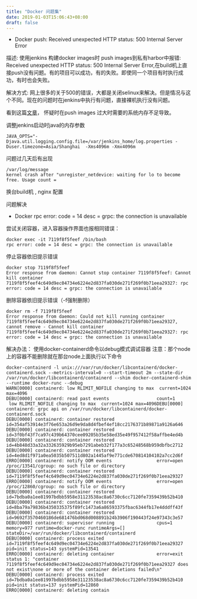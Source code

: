 ```yaml
---
title: "Docker 问题集"
date: 2019-01-03T15:06:43+08:00
draft: false
---
```


- Docker push: Received unexpected HTTP status: 500 Internal Server Error

描述: 使用jenkins 构建docker images时 push images到私有harbor中报错: Received unexpected HTTP status: 500 Internal Server Error,在build机上直接push没有问题。有的项目可以成功，有的失败。即使同一个项目有时执行成功，有时也会失败。

解决方式: 网上很多的关于500的错误，大都是关闭selinux来解决。但是情况与这个不同。现在的问题时在jenkins中执行有问题，直接裸机执行没有问题。

看到这篇[文章](https://www.jfrog.com/jira/browse/RTFACT-9025 )， 怀疑时在push images 过大时需要的系统内存不足导致。 

调整jenkins启动时java的内存参数 

```
JAVA_OPTS="-Djava.util.logging.config.file=/var/jenkins_home/log.properties -Duser.timezone=Asia/Shanghai  -Xms4096m -Xmx4096m 
```

问题过几天后有出现

```
/var/log/message 
kernel crash after "unregister_netdevice: waiting for lo to become free. Usage count = 
```

换台build机 , nginx 配置

问题解决

- Docker rpc error: code = 14 desc = grpc: the connection is unavailable

尝试关闭容器，进入容器操作界面也报相同错误：
```
docker exec -it 7119f8f5feef /bin/bash
rpc error: code = 14 desc = grpc: the connection is unavailable
```
停止容器依旧提示错误
```
docker stop 7119f8f5feef
Error response from daemon: Cannot stop container 7119f8f5feef: Cannot kill container 7119f8f5feef4c649d9ec04734e6224e2d837fa030de271f269f0b71eea29327: rpc error: code = 14 desc = grpc: the connection is unavailable
```
删除容器依旧提示错误（-f强制删除）
```
docker rm -f 7119f8f5feef
Error response from daemon: Could not kill running container 7119f8f5feef4c649d9ec04734e6224e2d837fa030de271f269f0b71eea29327, cannot remove - Cannot kill container 7119f8f5feef4c649d9ec04734e6224e2d837fa030de271f269f0b71eea29327: rpc error: code = 14 desc = grpc: the connection is unavailable
```

解决办法：
使用docker-containerd命令以debug模式调试容器
注意：那个node上的容器不能删除就在那台node上面执行以下命令

```
docker-containerd -l unix:///var/run/docker/libcontainerd/docker-containerd.sock --metrics-interval=0 --start-timeout 2m --state-dir /var/run/docker/libcontainerd/containerd --shim docker-containerd-shim --runtime docker-runc --debug
WARN[0000] containerd: low RLIMIT_NOFILE changing to max  current=1024 max=4096
DEBU[0000] containerd: read past events                  count=1
 low RLIMIT_NOFILE changing to max  current=1024 max=4096DEBU[0000] containerd: grpc api on /var/run/docker/libcontainerd/docker-containerd.sock 
DEBU[0000] containerd: container restored                id=354af53914e3f76e653a26d9e9da8d4fbef4ef18cc2176371b89871a9126a646
DEBU[0000] containerd: container restored                id=3f0bf43f7ca97c439b64370cee09205b35e58ed35e49f957412f58affbe4ed4b
DEBU[0000] containerd: container restored                id=4b848d33a32a332635929b95eb7291abeb32f177a3c65248568b959dbfbc2712
DEBU[0000] containerd: container restored                id=4ed8d1f971a0ea5035b507511d802a1445af9e771cde670814104102a7cc2d6f
ERRO[0000] containerd: notify OOM events                 error=open /proc/13541/cgroup: no such file or directory
DEBU[0000] containerd: container restored                id=7119f8f5feef4c649d9ec04734e6224e2d837fa030de271f269f0b71eea29327
ERRO[0000] containerd: notify OOM events                 error=open /proc/12860/cgroup: no such file or directory
DEBU[0000] containerd: container restored                id=7bdba0a1ee81997bdbb5958e31123538ac8a6730c6cc7120fe7359439b52b410
DEBU[0000] containerd: container restored                id=8ba79a79836b4350335375f89fc1473a6a86593375fbac6344fb17e4dddff43f
DEBU[0000] containerd: container restored                id=9692f3570460186de681476bd068d008891b24b3906f190443f24e97343c3e57
DEBU[0000] containerd: supervisor running                cpus=1 memory=977 runtime=docker-runc runtimeArgs=[] stateDir=/var/run/docker/libcontainerd/containerd
DEBU[0000] containerd: process exited                    id=7119f8f5feef4c649d9ec04734e6224e2d837fa030de271f269f0b71eea29327 pid=init status=143 systemPid=13541
ERRO[0000] containerd: deleting container                error=exit status 1: "container 7119f8f5feef4c649d9ec04734e6224e2d837fa030de271f269f0b71eea29327 does not exist\none or more of the container deletions failed\n"
DEBU[0000] containerd: process exited                    id=7bdba0a1ee81997bdbb5958e31123538ac8a6730c6cc7120fe7359439b52b410 pid=init status=137 systemPid=12860
ERRO[0000] containerd: deleting contain

```
